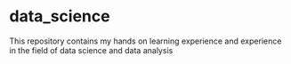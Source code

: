 # data_science
This repository contains my hands on learning experience and experience in the field of data science and data analysis
